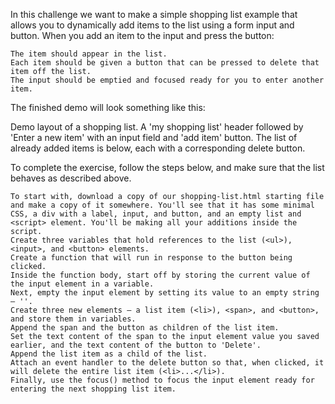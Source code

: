 In this challenge we want to make a simple shopping list example that allows you to dynamically add items to the list using a form input and button. When you add an item to the input and press the button:

    The item should appear in the list.
    Each item should be given a button that can be pressed to delete that item off the list.
    The input should be emptied and focused ready for you to enter another item.

The finished demo will look something like this:

Demo layout of a shopping list. A 'my shopping list' header followed by 'Enter a new item' with an input field and 'add item' button. The list of already added items is below, each with a corresponding delete button.

To complete the exercise, follow the steps below, and make sure that the list behaves as described above.

    To start with, download a copy of our shopping-list.html starting file and make a copy of it somewhere. You'll see that it has some minimal CSS, a div with a label, input, and button, and an empty list and <script> element. You'll be making all your additions inside the script.
    Create three variables that hold references to the list (<ul>), <input>, and <button> elements.
    Create a function that will run in response to the button being clicked.
    Inside the function body, start off by storing the current value of the input element in a variable.
    Next, empty the input element by setting its value to an empty string — ''.
    Create three new elements — a list item (<li>), <span>, and <button>, and store them in variables.
    Append the span and the button as children of the list item.
    Set the text content of the span to the input element value you saved earlier, and the text content of the button to 'Delete'.
    Append the list item as a child of the list.
    Attach an event handler to the delete button so that, when clicked, it will delete the entire list item (<li>...</li>).
    Finally, use the focus() method to focus the input element ready for entering the next shopping list item.
